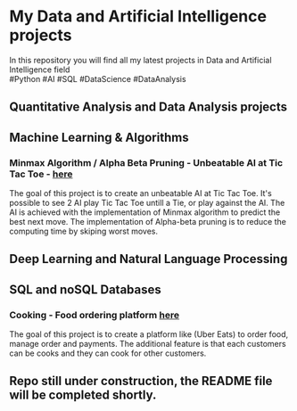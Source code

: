 # My Data and Artificial Intelligence projects 
In this repository you will find all my latest projects in Data and Artificial Intelligence field\
#Python #AI #SQL #DataScience #DataAnalysis

## Quantitative Analysis and Data Analysis projects

## Machine Learning & Algorithms
### Minmax Algorithm / Alpha Beta Pruning - Unbeatable AI at Tic Tac Toe - [here](Unbeatable%20AI%20Tic%20Tac%20Toe/Morpion-IA.ipynb)
The goal of this project is to create an unbeatable AI at Tic Tac Toe.
It's possible to see 2 AI play Tic Tac Toe untill a Tie, or play against the AI.
The AI is achieved with the implementation of Minmax algorithm to predict the best next move. The implementation of Alpha-beta pruning is to reduce the computing time by skiping worst moves.
## Deep Learning and Natural Language Processing

## SQL and noSQL Databases
### Cooking - Food ordering platform [here](SQL%20and%20noSQL%20Databases/Cooking%20-%20MySQL%20Database/Summary)
The goal of this project is to create a platform like (Uber Eats) to order food, manage order and payments. 
The additional feature is that each customers can be cooks and they can cook for other customers.
## Repo still under construction, the README file will be completed shortly.


